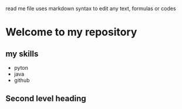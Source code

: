 read me file uses markdown syntax to edit any text, formulas or codes


# Welcome to my repository

## my skills
- pyton
- java
- github

  
## Second level heading

